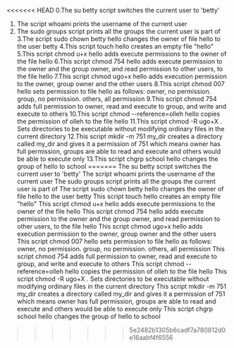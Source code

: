 <<<<<<< HEAD
0.The su betty script switches the current user to 'betty'
1. The script whoami prints the username of the current user
2. The sudo groups script prints all the groups the current user is part of
3.The script sudo chown betty hello changes the owner of file hello to the user betty
4.This script touch hello creates an empty file "hello"
5.This script chmod u+x hello adds execute permissions to the owner of the file hello
6.This script chmod 754 hello adds execute permission to the owner and the group owner, and read permission to other users, to the file hello
7.This script chmod ugo+x hello adds execution permission to the owner, group owner and the other users
8.This script chmod 007 hello sets permission to file hello as follows: owner, no permission. group, no permission. others, all permission
9.This script chmod 754 adds full permission to owner, read and execute to group, and write and execute to others
10.This script chmod --reference=olleh hello copies the permission of olleh to the file hello
11.This script chmod -R ugo+X . Sets directories to be executable without modifying ordinary files in the current directory
12.This script mkdir -m 751 my_dir creates a directory called my_dir and gives it  a permission of 751 which means
owner has full permission, groups are able to read and execute and others would be able to execute only
13.This script chgrp school hello changes the group of hello to school
=======
The su betty script switches the current user to 'betty'
The script whoami prints the username of the current user
 The sudo groups script prints all the groups the current user is part of
The script sudo chown betty hello changes the owner of file hello to the user betty
This script touch hello creates an empty file "hello"
This script chmod u+x hello adds execute permissions to the owner of the file hello
This script chmod 754 hello adds execute permission to the owner and the group owner, and read permission to other users, to the file hello
This script chmod ugo+x hello adds execution permission to the owner, group owner and the other users
This script chmod 007 hello sets permission to file hello as follows: owner, no permission. group, no permission. others, all permission
This script chmod 754 adds full permission to owner, read and execute to group, and write and execute to others
This script chmod --reference=olleh hello copies the permission of olleh to the file hello
This script chmod -R ugo+X . Sets directories to be executable without modifying ordinary files in the current directory
This script mkdir -m 751 my_dir creates a directory called my_dir and gives it  a permission of 751 which means owner has full permission, groups are able to read and execute and others would be able to execute only
This script chgrp school hello changes the group of hello to school
>>>>>>> 5e2482b1305b6cadf7a780812d0e16aabf4f6556
